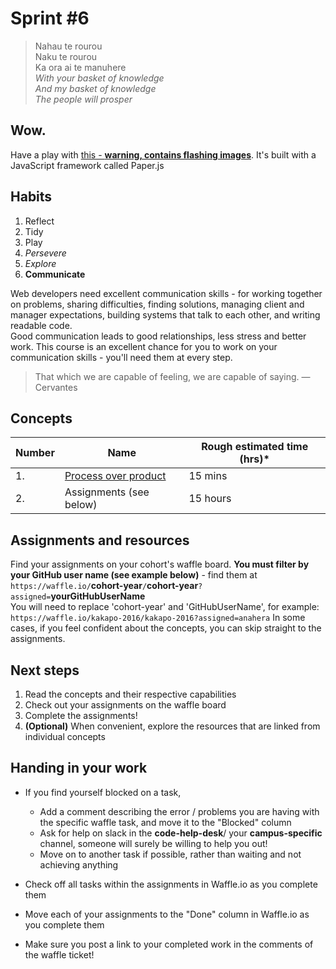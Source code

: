 # Sprint #6

> Nahau te rourou<br>
> Naku te rourou<br>
> Ka ora ai te manuhere<br>
> *With your basket of knowledge*<br>
> *And my basket of knowledge*<br>
> *The people will prosper*<br>
>

## Wow.
Have a play with [this - **warning, contains flashing images**](http://www.staggeringbeauty.com/). It's built with a JavaScript framework called Paper.js

## Habits  
<!-- learn > develop > practice -->
1. Reflect
2. Tidy
3. Play
5. *Persevere*
6. *Explore*
6. **Communicate**

Web developers need excellent communication skills - for working together on problems, sharing difficulties, finding solutions, managing client and manager expectations, building systems that talk to each other, and writing readable code.  
Good communication leads to good relationships, less stress and better work. This course is an excellent chance for you to work on your communication skills - you'll need them at every step.

>That which we are capable of feeling, we are capable of saying. — Cervantes

## Concepts

Number | Name | Rough estimated time (hrs)*
--------|-------------------|----------
1. | [Process over product](https://github.com/dev-academy-programme/curriculum/tree/master/concepts/process-over-product) | 15 mins
2. | Assignments (see below) | 15 hours


## Assignments and resources
Find your assignments on your cohort's waffle board. **You must filter by your GitHub user name (see example below)** - find them at<br> `https://waffle.io/`**cohort-year**`/`**cohort-year**`?assigned=`**yourGitHubUserName**
<br>
You will need to replace 'cohort-year' and 'GitHubUserName', for example:<br> `https://waffle.io/kakapo-2016/kakapo-2016?assigned=anahera`
In some cases, if you feel confident about the concepts, you can skip straight to the assignments.

## Next steps
1. Read the concepts and their respective capabilities
2. Check out your assignments on the waffle board
3. Complete the assignments!
4. **(Optional)** When convenient, explore the resources that are linked from individual concepts

## Handing in your work
- If you find yourself blocked on a task,
  - Add a comment describing the error / problems you are having with the specific waffle task, and move it to the "Blocked" column
  - Ask for help on slack in the **code-help-desk**/ your **campus-specific** channel, someone will surely be willing to help you out!
  - Move on to another task if possible, rather than waiting and not achieving anything


- Check off all tasks within the assignments in Waffle.io as you complete them
- Move each of your assignments to the "Done" column in Waffle.io as you complete them
- Make sure you post a link to your completed work in the comments of the waffle ticket!
